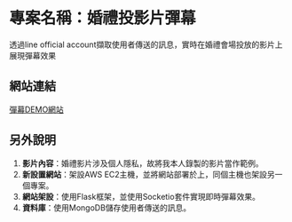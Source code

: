# 專案名稱：婚禮投影片彈幕

透過line official account擷取使用者傳送的訊息，實時在婚禮會場投放的影片上展現彈幕效果 

## 網站連結
[彈幕DEMO網站](https://danmuku.mingbuff.online/)

## 另外說明
1. **影片內容**：婚禮影片涉及個人隱私，故將我本人錄製的影片當作範例。
2. **新設置網站**：架設AWS EC2主機，並將網站部署於上，同個主機也架設另一個專案。
3. **網站架設**：使用Flask框架，並使用Socketio套件實現即時彈幕效果。
4. **資料庫**：使用MongoDB儲存使用者傳送的訊息。


